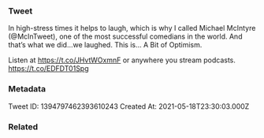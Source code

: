 ### Tweet
In high-stress times it helps to laugh, which is why I called Michael McIntyre (@McInTweet), one of the most successful comedians in the world. And that’s what we did…we laughed. This is… A Bit of Optimism.

Listen at https://t.co/JHvtWOxmnF or anywhere you stream podcasts. https://t.co/EDFDT01Spg

### Metadata
Tweet ID: 1394797462393610243
Created At: 2021-05-18T23:30:03.000Z

### Related

